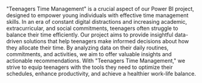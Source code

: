 "Teenagers Time Management" is a crucial aspect of our Power BI project, designed to empower young individuals with effective time management skills. In an era of constant digital distractions and increasing academic, extracurricular, and social commitments, teenagers often struggle to balance their time efficiently. Our project aims to provide insightful data-driven solutions that help teenagers make informed decisions about how they allocate their time. By analyzing data on their daily routines, commitments, and activities, we aim to offer valuable insights and actionable recommendations. With "Teenagers Time Management," we strive to equip teenagers with the tools they need to optimize their schedules, enhance productivity, and achieve a healthier work-life balance.
